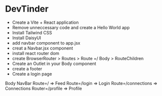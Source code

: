 # DevTinder


- Create a Vite + React application
- Remove unneccessary code and create a Hello World app
- Install Tailwind CSS
- Install DaisyUI
- add navbar component to app.jsx
- creat a Navbar.jsx component
- install react router dom
- create BrowserRouter > Routes > Route =/ Body > RouteChildren
- Create an Outlet in your Body component
- create a footer
- Create a login page

Body
    NavBar
    Route=/ => Feed
    Route=/login => Login
    Route=/connections => Connections
    Router=/profile => Profile
